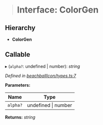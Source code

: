 > # Interface: ColorGen

## Hierarchy

* **ColorGen**

## Callable

▸ (`alpha?`: undefined | number): *string*

*Defined in [beachballIcon/types.ts:7](https://github.com/polkadot-js/ui/blob/6e4f9df/packages/ui-shared/src/beachballIcon/types.ts#L7)*

**Parameters:**

Name | Type |
------ | ------ |
`alpha?` | undefined \| number |

**Returns:** *string*